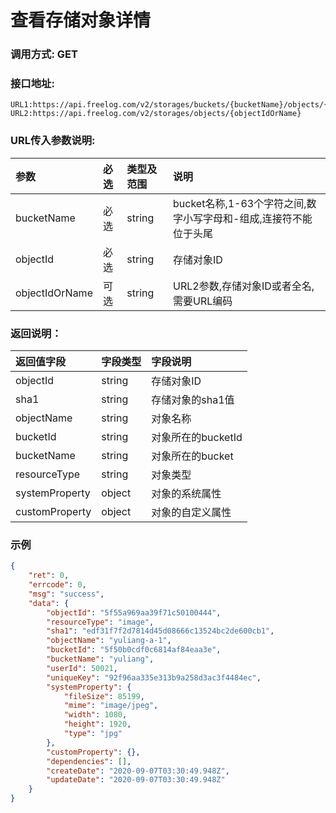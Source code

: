 # 查看存储对象详情

### 调用方式: GET

### 接口地址:

```
URL1:https://api.freelog.com/v2/storages/buckets/{bucketName}/objects/{objectId}
URL2:https://api.freelog.com/v2/storages/objects/{objectIdOrName}
```

### URL传入参数说明:

| 参数 | 必选 | 类型及范围 | 说明 |
| :--- | :--- | :--- | :--- |
| bucketName | 必选 | string | bucket名称,1-63个字符之间,数字小写字母和-组成,连接符不能位于头尾 |
| objectId | 必选 | string | 存储对象ID |
| objectIdOrName | 可选 | string | URL2参数,存储对象ID或者全名,需要URL编码 |

### 返回说明：

| 返回值字段 | 字段类型 | 字段说明 |
| :--- | :--- | :--- |
| objectId | string | 存储对象ID |
| sha1 | string | 存储对象的sha1值 |
| objectName | string | 对象名称 |
| bucketId | string | 对象所在的bucketId |
| bucketName | string | 对象所在的bucket |
| resourceType | string | 对象类型 |
| systemProperty | object | 对象的系统属性|
| customProperty | object | 对象的自定义属性 |

### 示例

```json
{
	"ret": 0,
	"errcode": 0,
	"msg": "success",
	"data": {
		"objectId": "5f55a969aa39f71c50100444",
		"resourceType": "image",
		"sha1": "edf31f7f2d7814d45d08666c13524bc2de600cb1",
		"objectName": "yuliang-a-1",
		"bucketId": "5f50b0cdf0c6814af84eaa3e",
		"bucketName": "yuliang",
		"userId": 50021,
		"uniqueKey": "92f96aa335e313b9a258d3ac3f4484ec",
		"systemProperty": {
			"fileSize": 85199,
			"mime": "image/jpeg",
			"width": 1080,
			"height": 1920,
			"type": "jpg"
		},
		"customProperty": {},
		"dependencies": [],
		"createDate": "2020-09-07T03:30:49.948Z",
		"updateDate": "2020-09-07T03:30:49.948Z"
	}
}
```
